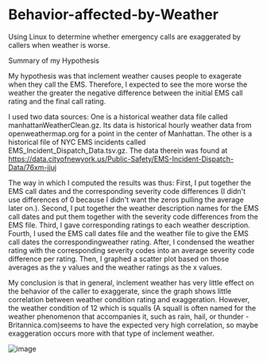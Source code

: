 # Behavior-affected-by-Weather
Using Linux to determine whether emergency calls are exaggerated by callers when weather is worse.


Summary of my Hypothesis

My hypothesis was that inclement weather causes people to exagerate when they
call the EMS. Therefore, I expected to see the more worse the weather the
greater the negative difference between the initial EMS call rating and the
final call rating.

I used two data sources: One is a historical weather data file called manhattanWeatherClean.gz. Its data is historical hourly weather data from openweathermap.org for a point in the center of Manhattan. The other is a
historical file of NYC EMS incidents called EMS_Incident_Dispatch_Data.tsv.gz.
The data therein was found at https://data.cityofnewyork.us/Public-Safety/EMS-Incident-Dispatch-Data/76xm-jjuj

The way in which I computed the results was thus: First, I put together the
EMS call dates and the corresponding severity code differences (I didn't use
differences of 0 because I didn't want the zeros pulling the average later on.).
Second, I put together the weather description names for the EMS call dates and put them together with the severity code differences from the EMS file. Third, I gave corresponding ratings to each weather description. Fourth, I used the EMS call dates file and the weather file to give the EMS call dates the correspondingweather rating. After, I condensed the weather rating with the corresponding severity codes into an average severity code difference per rating. Then, I graphed a scatter plot based on those averages as the y values and the weather ratings as the x values.

My conclusion is that in general, inclement weather has very little effect on the behavior of the caller to exaggerate, since the graph shows little correlation between weather condition rating and exaggeration. However, the weather condition of 12 which is squalls (A squall is often named for the weather phenomenon that accompanies it, such as rain, hail, or thunder - Britannica.com)seems to have the expected very high correlation, so maybe exaggeration occurs more with that type of inclement weather.

![image](https://user-images.githubusercontent.com/59946519/129798399-c25075d2-7092-4973-bf74-591255be0d2c.png)

